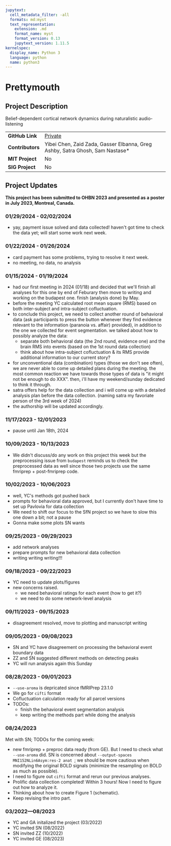 ```yaml
---
jupytext:
  cell_metadata_filter: -all
  formats: md:myst
  text_representation:
    extension: .md
    format_name: myst
    format_version: 0.13
    jupytext_version: 1.11.5
kernelspec:
  display_name: Python 3
  language: python
  name: python3
---
```


# Prettymouth

## Project Description
Belief-dependent cortical network dynamics during naturalistic audio-listening

| | |
| -------------- | ----------------------------- |
| **GitHub Link**  | [Private](https://github.com/yibeichan/prettymouth) |
| **Contributors**| Yibei Chen, Zaid Zada, Gasser Elbanna, Greg Ashby, Satra Ghosh, Sam Nastase* |
| **MIT Project**  | No |
| **SIG Project**  | No |

## Project Updates

**This project has been submitted to OHBN 2023 and presented as a poster in July 2023, Montreal, Canada.**

### 01/29/2024 - 02/02/2024
- yay, payment issue solved and data collected! haven't got time to check the data yet; will start some work next week.

### 01/22/2024 - 01/26/2024
- card payment has some problems, trying to resolve it next week.
- no meeting, no data, no analysis

### 01/15/2024 - 01/19/2024
- had our first meeting in 2024 (01/18) and decided that we'll finish all analyses for this one by end of Feburary then move to writing and working on the budapest one. finish (analysis done) by May.
- before the meeting YC calculated root mean square (RMS) based on both inter-subject and intra-subject cofluctuation.
- to conclude this project, we need to collect another round of behavioral data (ask participants to press the button whenever they find evidence relevant to the information (paranoia vs. affair) provided), in addition to the one we collected for event segmentation. we talked about how to possibly analyze the data: 
  - separate both behavioral data (the 2nd round, evidence one) and the brain RMS into events (based on the 1st round data collection)
  - think about how intra-subject cofluctuation & its RMS provide additional information to our current story?
- for unconventional data (combination) types (those we don't see often), we are never able to come up detailed plans during the meeting. the most common reaction we have towards those types of data is "it might not be enough to do XXX". then, i'll have my weekend/sunday dedicated to think it through.
- satra offers help for the data collection and i will come up with a detailed analysis plan before the data collection. (naming satra my favoriate person of the 3rd week of 2024)
- the authorship will be updated accordingly.

### 11/17/2023 - 12/01/2023
- pause until Jan 18th, 2024

### 10/09/2023 - 10/13/2023
- We didn't discuss/do any work on this project this week but the preprocessing issue from `budapest` reminds us to check the preprocessed data as well since those two projects use the same fmriprep + post-fmriprep code.

### 10/02/2023 - 10/06/2023
- well, YC's methods got pushed back
- prompts for behavioral data approved, but I currently don't have time to set up Pavlovia for data collection
- We need to shift our focus to the SfN project so we have to slow this one down a bit; not a pause
- Gonna make some plots SN wants

### 09/25/2023 - 09/29/2023
- add network analyses
- prepare prompts for new behavioral data collection
- writing writing writing!!!

### 09/18/2023 - 09/22/2023
- YC need to update plots/figures
- new concerns raised. 
  - we need behavioral ratings for each event (how to get it?)
  - we need to do some network-level analysis

### 09/11/2023 - 09/15/2023
- disagreement resolved, move to plotting and manuscript writing

### 09/05/2023 - 09/08/2023
- SN and YC have disagreement on processing the behavioral event boundary data
- ZZ and SN suggested different methods on detecting peaks
- YC will run analysis again this Sunday

### 08/28/2023 - 09/01/2023
- `--use-aroma` is depricated since fMRIPrep 23.1.0
- We go for `cifti` format
- Cofluctuation calculation ready for all parcel versions
- TODOs:
  - finish the behavioral event segmentation analysis
  - keep writing the methods part while doing the analysis

### 08/24/2023
Met with SN; TODOs for the coming week:
- new fmriprep + preproc data ready (from GE). But I need to check what `--use-aroma` did. SN is concerned about `--output-spaces MNI152NLin6Asym:res-2 anat `; we should be more cautious when modifying the original BOLD signals (minimize the resampling on BOLD as much as possible).
- I need to figure out `cifti` format and rerun our previous analyses.
- Prolific data collection completed! Within 3 hours! Now I need to figure out how to analyze it.
- Thinking about how to create Figure 1 (schematic).
- Keep revising the intro part.

### 03/2022—08/2023
- YC and GA initalized the project (03/2022)
- YC invited SN (08/2022)
- SN invited ZZ (10/2022)
- YC invited GE (08/2023)